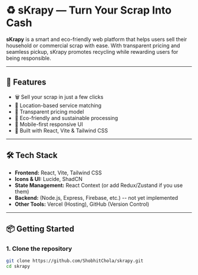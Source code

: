 # ♻️ sKrapy — Turn Your Scrap Into Cash

**sKrapy** is a smart and eco-friendly web platform that helps users sell their household or commercial scrap with ease. With transparent pricing and seamless pickup, sKrapy promotes recycling while rewarding users for being responsible.

---

## 🚀 Features

- 🗑️ Sell your scrap in just a few clicks
- 📍 Location-based service matching
- 💸 Transparent pricing model
- 🌿 Eco-friendly and sustainable processing
- 📱 Mobile-first responsive UI
- 🧠 Built with React, Vite & Tailwind CSS

---

## 🛠️ Tech Stack

- **Frontend:** React, Vite, Tailwind CSS
- **Icons & UI:** Lucide, ShadCN
- **State Management:** React Context (or add Redux/Zustand if you use them)
- **Backend:** (Node.js, Express, Firebase, etc.) -- not yet implemented
- **Other Tools:** Vercel (Hosting), GitHub (Version Control)

---

## 📦 Getting Started

### 1. Clone the repository

```bash
git clone https://github.com/ShobhitChola/skrapy.git
cd skrapy
